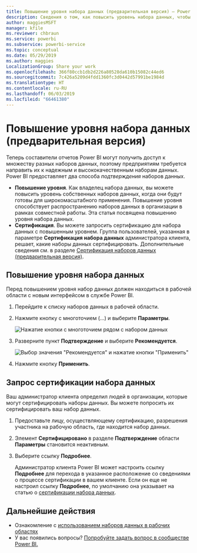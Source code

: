```yaml
---
title: Повышение уровня набора данных (предварительная версия) — Power BI
description: Сведения о том, как повысить уровень набора данных, чтобы предоставить корпоративным пользователям надежные и высококачественные наборы данных.
author: maggiesMSFT
manager: kfile
ms.reviewer: chbraun
ms.service: powerbi
ms.subservice: powerbi-service
ms.topic: conceptual
ms.date: 05/29/2019
ms.author: maggies
LocalizationGroup: Share your work
ms.openlocfilehash: 366f80ccb1db2d226a80528da610b15082c44ed6
ms.sourcegitcommit: 7c426a5209d4fdd1360fc3d0442d57991be1984d
ms.translationtype: HT
ms.contentlocale: ru-RU
ms.lasthandoff: 06/03/2019
ms.locfileid: "66461380"
---
```

# <a name="promote-your-dataset-preview"></a>Повышение уровня набора данных (предварительная версия)

Теперь составители отчетов Power BI могут получить доступ к множеству разных наборов данных, поэтому предприятиям требуется направить их к надежным и высококачественным наборам данных. Power BI предоставляет два способа *подтверждения* наборов данных.

- **Повышение уровня**. Как владелец набора данных, вы можете повысить уровень собственных наборов данных, когда они будут готовы для широкомасштабного применения. Повышение уровня способствует распространению наборов данных в организации в рамках совместной работы. Эта статья посвящена повышению уровня набора данных.
- **Сертификация**. Вы можете запросить сертификацию для набора данных с повышенным уровнем. Группа пользователей, указанная в параметре **Сертификация набора данных** администратора клиента, решает, какие наборы данных сертифицировать. Дополнительные сведения см. в разделе [Сертификация наборов данных (предварительная версия)](service-datasets-certify.md).

## <a name="promote-a-dataset"></a>Повышение уровня набора данных

Перед повышением уровня набор данных должен находиться в рабочей области с новым интерфейсом в службе Power BI.

1. Перейдите к списку наборов данных в рабочей области.
 
1. Нажмите кнопку с многоточием (...) и выберите **Параметры**.

    ![Нажатие кнопки с многоточием рядом с набором данных](media/service-datasets-certify-promote/power-bi-dataset-settings.png)

1. Разверните пункт **Подтверждение** и выберите **Рекомендуется**.

    ![Выбор значения "Рекомендуется" и нажатие кнопки "Применить"](media/service-datasets-certify-promote/power-bi-dataset-promoted-endorsement.png)

1. Нажмите кнопку **Применить**.

## <a name="request-dataset-certification"></a>Запрос сертификации набора данных

Ваш администратор клиента определил людей в организации, которые могут сертифицировать наборы данных. Вы можете попросить их сертифицировать ваш набор данных.

1. Предоставьте лицу, осуществляющему сертификацию, разрешения участника на рабочую область, где находится набор данных.

1. Элемент **Сертифицировано** в разделе **Подтверждение** области **Параметры** становится неактивным.

1. Выберите ссылку **Подробнее**.

    Администратор клиента Power BI может настроить ссылку **Подробнее** для перехода в указанное расположение со сведениями о процессе сертификации в вашем клиенте.   Если он еще не настроил ссылку **Подробнее**, по умолчанию она указывает на статью о [сертификации набора данных](service-datasets-certify.md).

## <a name="next-steps"></a>Дальнейшие действия

* Ознакомление с [использованием наборов данных в рабочих областях](service-datasets-across-workspaces.md)
* У вас появились вопросы? [Попробуйте задать вопрос в сообществе Power BI.](http://community.powerbi.com/)
